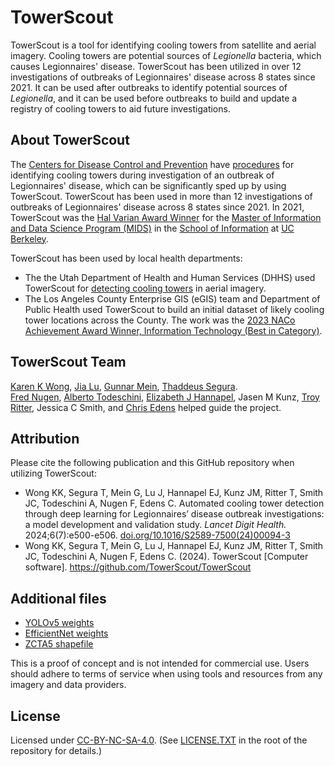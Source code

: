 # TowerScout

TowerScout is a tool for identifying cooling towers from satellite and aerial imagery.  Cooling towers are potential sources of _Legionella_ bacteria, which causes Legionnaires' disease.  TowerScout has been utilized in over 12 investigations of outbreaks of Legionnaires' disease across 8 states since 2021.  It can be used after outbreaks to identify potential sources of _Legionella_, and it can be used before outbreaks to build and update a registry of cooling towers to aid future investigations.  


## About TowerScout 

The [Centers for Disease Control and Prevention](https://cdc.gov) have [procedures](https://www.cdc.gov/legionella/health-depts/environmental-inv-resources/id-cooling-towers.html) for identifying cooling towers during investigation of an outbreak of Legionnaires' disease, which can be significantly sped up by using TowerScout.  TowerScout has been used in more than 12 investigations of outbreaks of Legionnaires' disease across 8 states since 2021.  In 2021, TowerScout was the [Hal Varian Award Winner](https://www.ischool.berkeley.edu/programs/mids/capstone/varianaward) for the [Master of Information and Data Science Program (MIDS)](https://www.ischool.berkeley.edu/programs/mids) in the [School of Information](https://ischool.berkeley.edu) at [UC Berkeley](https://berkeley.edu).  

TowerScout has been used by local health departments:
- The the Utah Department of Health and Human Services (DHHS) used TowerScout for [detecting cooling towers](https://gis.utah.gov/blog/2023-07-04-cooling-tower-update/) in aerial imagery.
- The Los Angeles County Enterprise GIS (eGIS) team and Department of Public Health used TowerScout to build an initial dataset of likely cooling tower locations across the County.  The work was the [2023 NACo Achievement Award Winner, Information Technology (Best in Category)](https://www.naco.org/resources/award-programs/towerscout-adaptation-%E2%80%93-automated-image-analysis-identify-cooling-towers). 


## TowerScout Team

[Karen K Wong](https://www.linkedin.com/in/karenkwong/),
[Jia Lu](https://www.linkedin.com/in/jia-lu-gracie-a8b5a71a/),
[Gunnar Mein](https://www.linkedin.com/in/gunnarmein/),
[Thaddeus Segura](https://www.linkedin.com/in/thaddeussegura/).  
[Fred Nugen](https://www.linkedin.com/in/drnooj/),
[Alberto Todeschini](https://www.linkedin.com/in/atodeschini/), 
[Elizabeth J Hannapel](https://www.linkedin.com/in/elizabeth-hannapel/), 
Jasen M Kunz,
[Troy Ritter](https://www.linkedin.com/in/troy-ritter-b1bb3a24/), 
Jessica C Smith, and
[Chris Edens](https://www.linkedin.com/in/wcedens/) helped guide the project.


## Attribution
Please cite the following publication and this GitHub repository when utilizing TowerScout:
- Wong KK, Segura T, Mein G, Lu J, Hannapel EJ, Kunz JM, Ritter T, Smith JC, Todeschini A, Nugen F, Edens C. Automated cooling tower detection through deep learning for Legionnaires’ disease outbreak investigations: a model development and validation study. *Lancet Digit Health.* 2024;6(7):e500-e506. [doi.org/10.1016/S2589-7500(24)00094-3](https://doi.org/10.1016/S2589-7500(24)00094-3)
- Wong KK, Segura T, Mein G, Lu J, Hannapel EJ, Kunz JM, Ritter T, Smith JC, Todeschini A, Nugen F, Edens C. (2024). TowerScout [Computer software]. https://github.com/TowerScout/TowerScout

## Additional files
* [YOLOv5 weights](https://drive.google.com/file/d/1EBxgqr6MrkAkEv1vJ2ftZiSjs6w865wf/view?usp=drive_link)
* [EfficientNet weights](https://drive.google.com/file/d/1Cs3nXQddNf-Y0HYO8a5Yvm6mNB-Rx8HP/view?usp=drive_link)
* [ZCTA5 shapefile](https://www2.census.gov/geo/tiger/TIGER2019/ZCTA5/)

This is a proof of concept and is not intended for commercial use. Users should adhere to terms of service when using tools and resources from any imagery and data providers. 


## License

Licensed under [CC-BY-NC-SA-4.0](https://creativecommons.org/licenses/by-nc-sa/4.0/).
(See [LICENSE.TXT](https://github.com/TowerScout/TowerScout/blob/main/LICENSE.TXT) in the root of the repository for details.)
